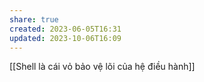 ```yaml
---
share: true
created: 2023-06-05T16:31
updated: 2023-10-06T16:09
---
```

[[Shell là cái vỏ bảo vệ lõi của hệ điều hành]]
